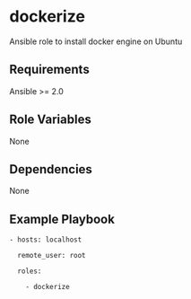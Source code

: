 dockerize
=========

Ansible role to install docker engine on Ubuntu

Requirements
------------

Ansible >= 2.0

Role Variables
--------------

None

Dependencies
------------

None

Example Playbook
----------------

`- hosts: localhost`

`  remote_user: root`

`  roles:`

`    - dockerize`
